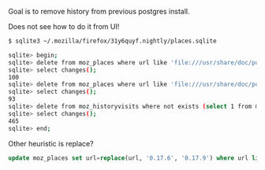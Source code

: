 Goal is to remove history from previous postgres install.

Does not see how to do it from UI!

```sh
$ sqlite3 ~/.mozilla/firefox/31y6quyf.nightly/places.sqlite
```

```sh
sqlite> begin;
sqlite> delete from moz_places where url like 'file:///usr/share/doc/postgresql-doc-12%';
sqlite> select changes();
100
sqlite> delete from moz_places where url like 'file:///usr/share/doc/postgresql-doc-11%';
sqlite> select changes();
93
sqlite> delete from moz_historyvisits where not exists (select 1 from moz_places where id=place_id);
sqlite> select changes();
465
sqlite> end;
```

Other heuristic is replace?

```sql
update moz_places set url=replace(url, '0.17.6', '0.17.9') where url like '%/hexpm/phoenix_live_view/0.17.6/%';
```
